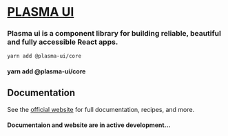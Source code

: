 # [PLASMA UI](https://plasma-ui.com/)

### Plasma ui is a component library for building reliable, beautiful and fully accessible React apps.

```
yarn add @plasma-ui/core
```

#### yarn add @plasma-ui/core

## Documentation

See the [official website](https://plasma-ui.com) for full documentation, recipes, and more.

#### Documentaion and website are in active development...
